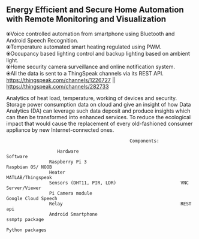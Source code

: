 ## Energy Efficient and Secure Home Automation with Remote Monitoring and Visualization

⦿Voice controlled automation from smartphone using Bluetooth and Android Speech Recognition.<br>
⦿Temperature automated smart heating regulated using PWM.<br>
⦿Occupancy based lighting control and backup lighting based on ambient light.<br>
⦿Home security camera surveillance and online notification system.<br>
⦿All the data is sent to a ThingSpeak channels via its REST API.<br>
https://thingspeak.com/channels/1226727       ||           https://thingspeak.com/channels/282733<br>

Analytics of heat load, temperature, working of devices and security. 
Storage power consumption data on cloud and give an insight of how Data Analytics (DA) can leverage such data deposit and produce insights which can then be transformed into enhanced services.
To reduce the ecological impact that would cause the replacement of every old-fashioned consumer appliance by new Internet-connected ones.

                                                  Components:

                       Hardware                                          Software
                    Raspberry Pi 3                                   Raspbian OS/ NOOB
                    Heater                                           MATLAB/Thingspeak
                    Sensors (DHT11, PIR, LDR)                        VNC Server/Viewer
                    Pi Camera module                                 Google Cloud Speech 
                    Relay                                            REST api
                    Android Smartphone                               ssmptp package
                                                                     Python packages
     
    
    
    
    
    
    
    
